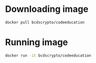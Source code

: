 # Downloading image

```bash
docker pull bcdscrypto/codeeducation
```

# Running image

```bash
docker run -it bcdscrypto/codeeducation
```